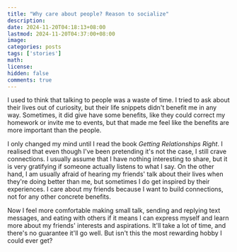 ```yaml
---
title: "Why care about people? Reason to socialize"
description: 
date: 2024-11-20T04:18:13+08:00
lastmod: 2024-11-20T04:37:00+08:00
image: 
categories: posts
tags: ['stories']
math: 
license: 
hidden: false
comments: true
---
```


I used to think that talking to people was a waste of time. I tried to ask about their lives out of curiosity, but their life snippets didn't benefit me in any way. Sometimes, it did give have some benefits, like they could correct my homework or invite me to events, but that made me feel like the benefits are more important than the people.

I only changed my mind until I read the book *Getting Relationships Right*. I realised that even though I've been pretending it's not the case, I still crave connections. I usually assume that I have nothing interesting to share, but it is very gratifying if someone actually listens to what I say. On the other hand, I am usually afraid of hearing my friends' talk about their lives when they're doing better than me, but sometimes I do get inspired by their experiences. I care about my friends because I want to build connections, not for any other concrete benefits.

Now I feel more comfortable making small talk, sending and replying text messages, and eating with others if it means I can express myself and learn more about my friends' interests and aspirations. It'll take a lot of time, and there's no guarantee it'll go well. But isn't this the most rewarding hobby I could ever get?

